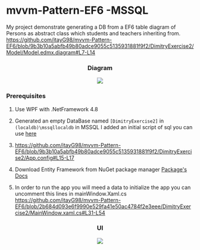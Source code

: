 # mvvm-Pattern-EF6 -MSSQL

My project demonstrate generating a DB from a EF6 table diagram of Persons as abstract class which students and teachers inheriting from.
https://github.com/itayG98/mvvm-Pattern-EF6/blob/9b3b10a5abfb49b80adce9055c5135931881f9f2/DimitryExercise2/Model/Model.edmx.diagram#L7-L14
<div align="center">
  
<h3>Diagram</h3>
<img src="https://user-images.githubusercontent.com/91791115/193006315-526ec33b-8384-4313-b8e8-a3b6704caa21.jpg"/>
</div>

### Prerequisites

 1. Use WPF with .NetFramework 4.8
 2. Generated an empty DataBase named `[DimitryExercise2]` in  `(localdb)\mssqllocaldb` in MSSQL
 I added an initial script of sql you can use <a target=_blank href=https://github.com/itayG98/mvvm-Pattern-EF6/blob/master/DB_script/Init_sql_script>here</a>
 3. https://github.com/itayG98/mvvm-Pattern-EF6/blob/9b3b10a5abfb49b80adce9055c5135931881f9f2/DimitryExercise2/App.config#L15-L17

 4. Download Entity Framework from NuGet package manager <a target="_blank" href="https://github.com/dotnet/ef6">Package's Docs</a>
 
 5. In order to run the app you will meed a data to initialize the app you can uncomment this lines in mainWindow.Xaml.cs
 https://github.com/itayG98/mvvm-Pattern-EF6/blob/2b684d093e6f9990e529fa41e50ac4784f2e3eee/DimitryExercise2/MainWindow.xaml.cs#L31-L54
 


<div align="center">
<h3>UI</h3>
<img src="https://user-images.githubusercontent.com/91791115/192984837-15da2c37-ceb8-4fe1-bd69-fcc8494aad29.jpg"/>
</div>
